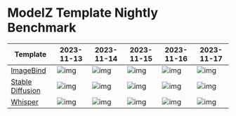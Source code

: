 # ModelZ Template Nightly Benchmark

| Template | 2023-11-13 | 2023-11-14 | 2023-11-15 | 2023-11-16 | 2023-11-17 |
| --- | --- | --- | --- | --- | --- |
| [ImageBind](https://docs.modelz.ai/frameworks/mosec/imagebind) | ![img](https://img.shields.io/badge/status->600s-red) | ![img](https://img.shields.io/badge/status-69s-green) | ![img](https://img.shields.io/badge/status-43s-green) | ![img](https://img.shields.io/badge/status-66s-green) | ![img](https://img.shields.io/badge/status-281s-green) |
| [Stable Diffusion](https://docs.modelz.ai/frameworks/mosec/stable-diffusion) | ![img](https://img.shields.io/badge/status->600s-red) | ![img](https://img.shields.io/badge/status-63s-green) | ![img](https://img.shields.io/badge/status-109s-green) | ![img](https://img.shields.io/badge/status-94s-green) | ![img](https://img.shields.io/badge/status-62s-green) |
| [Whisper](https://docs.modelz.ai/frameworks/mosec/whisper) | ![img](https://img.shields.io/badge/status->600s-red) | ![img](https://img.shields.io/badge/status-15s-green) | ![img](https://img.shields.io/badge/status-16s-green) | ![img](https://img.shields.io/badge/status-15s-green) | ![img](https://img.shields.io/badge/status-71s-green) |
